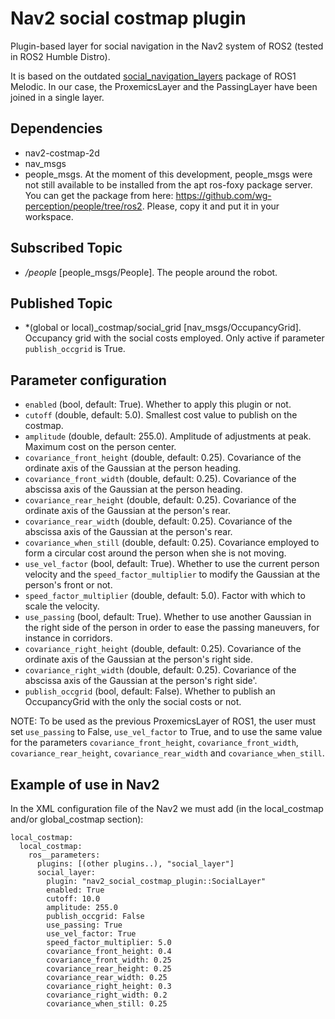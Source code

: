 # Nav2 social costmap plugin

Plugin-based layer for social navigation in the Nav2 system of ROS2 (tested in ROS2 Humble Distro).

It is based on the outdated [social_navigation_layers](http://wiki.ros.org/social_navigation_layers) package of ROS1 Melodic.
In our case, the ProxemicsLayer and the PassingLayer have been joined in a single layer. 


## Dependencies

- nav2-costmap-2d
- nav_msgs
- people_msgs. At the moment of this development, people_msgs were not still available to be installed from the apt ros-foxy package server. You can get the package from here: https://github.com/wg-perception/people/tree/ros2. Please, copy it and put it in your workspace.


## Subscribed Topic 

- */people* [people_msgs/People]. The people around the robot.

## Published Topic

- *(global or local)_costmap/social_grid [nav_msgs/OccupancyGrid]. Occupancy grid with the social costs employed. Only active if parameter `publish_occgrid` is True.   

## Parameter configuration


  * `enabled` (bool, default: True). Whether to apply this plugin or not.
  * `cutoff` (double, default: 5.0). Smallest cost value to publish on the costmap. 
  * `amplitude` (double, default: 255.0). Amplitude of adjustments at peak. Maximum cost on the person center.
  * `covariance_front_height` (double, default: 0.25). Covariance of the ordinate axis of the Gaussian at the person heading. 
  * `covariance_front_width` (double, default: 0.25). Covariance of the abscissa axis of the Gaussian at the person heading. 
  * `covariance_rear_height` (double, default: 0.25). Covariance of the ordinate axis of the Gaussian at the person's rear. 
  * `covariance_rear_width` (double, default: 0.25). Covariance of the abscissa axis of the Gaussian at the person's rear.
  * `covariance_when_still` (double, default: 0.25). Covariance employed to form a circular cost around the person when she is not moving. 
  * `use_vel_factor` (bool, default: True). Whether to use the current person velocity and the `speed_factor_multiplier` to modify the Gaussian at the person's front or not.  
  * `speed_factor_multiplier` (double, default: 5.0). Factor with which to scale the velocity.
  * `use_passing` (bool, default: True). Whether to use another Gaussian in the right side of the person in order to ease the passing maneuvers, for instance in corridors.
  * `covariance_right_height` (double, default: 0.25). Covariance of the ordinate axis of the Gaussian at the person's right side. 
  * `covariance_right_width` (double, default: 0.25). Covariance of the abscissa axis of the Gaussian at the person's right side'.
  * `publish_occgrid` (bool, default: False). Whether to publish an OccupancyGrid with the only the social costs or not. 

NOTE: To be used as the previous ProxemicsLayer of ROS1, the user must set `use_passing` to False, `use_vel_factor` to True, and to use the same value for the parameters `covariance_front_height`, `covariance_front_width`, `covariance_rear_height`, `covariance_rear_width` and `covariance_when_still`. 

## Example of use in Nav2

In the XML configuration file of the Nav2 we must add (in the local_costmap and/or global_costmap section):

```
local_costmap:
  local_costmap:
    ros__parameters:
      plugins: [(other plugins..), "social_layer"]
      social_layer:
        plugin: "nav2_social_costmap_plugin::SocialLayer"
        enabled: True
        cutoff: 10.0
        amplitude: 255.0
        publish_occgrid: False
        use_passing: True
        use_vel_factor: True
        speed_factor_multiplier: 5.0
        covariance_front_height: 0.4
        covariance_front_width: 0.25
        covariance_rear_height: 0.25
        covariance_rear_width: 0.25
        covariance_right_height: 0.3
        covariance_right_width: 0.2
        covariance_when_still: 0.25
```
